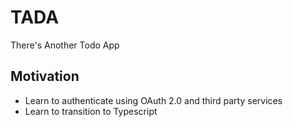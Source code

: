 # TADA
There's Another Todo App

## Motivation
- Learn to authenticate using OAuth 2.0 and third party services
- Learn to transition to Typescript 
